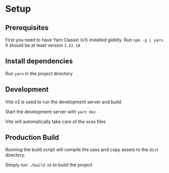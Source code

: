 # Setup

## Prerequisites

First you need to have Yarn Classic (v1) installed globlly. Run `npm -g i yarn`. It should be at least version `1.22.10`

## Install dependencies

Run `yarn` in the project directory

## Development

Vite v2 is used to run the development server and build

Start the development server with `yarn dev`

Vite will automatically take care of the scss files

## Production Build

Running the build script will compile the sass and copy assets to the `dist` directory.

Simply run `./build.sh` to build the project
